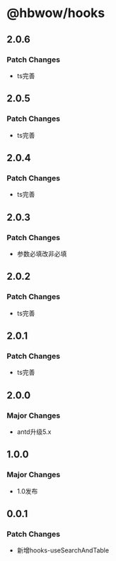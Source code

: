 # @hbwow/hooks

## 2.0.6

### Patch Changes

- ts完善

## 2.0.5

### Patch Changes

- ts完善

## 2.0.4

### Patch Changes

- ts完善

## 2.0.3

### Patch Changes

- 参数必填改非必填

## 2.0.2

### Patch Changes

- ts完善

## 2.0.1

### Patch Changes

- ts完善

## 2.0.0

### Major Changes

- antd升级5.x

## 1.0.0

### Major Changes

- 1.0发布

## 0.0.1

### Patch Changes

- 新增hooks-useSearchAndTable
